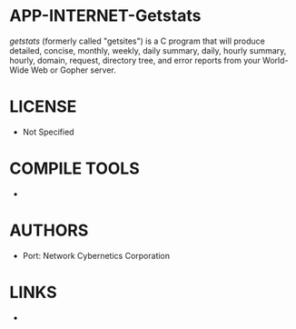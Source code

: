 APP-INTERNET-Getstats
=====================

*getstats* (formerly called "getsites") is a C program that will produce detailed, concise, monthly, weekly, daily summary, daily, hourly summary, hourly, domain, request, directory tree, and error reports from your World-Wide Web or Gopher server.


LICENSE
===============
* Not Specified

COMPILE TOOLS
===============
* 

AUTHORS
===============
* Port: Network Cybernetics Corporation

LINKS
===============
* 

